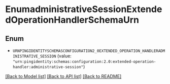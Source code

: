 # EnumadministrativeSessionExtendedOperationHandlerSchemaUrn

## Enum


* `URNPINGIDENTITYSCHEMASCONFIGURATION2_0EXTENDED_OPERATION_HANDLERADMINISTRATIVE_SESSION` (value: `"urn:pingidentity:schemas:configuration:2.0:extended-operation-handler:administrative-session"`)


[[Back to Model list]](../README.md#documentation-for-models) [[Back to API list]](../README.md#documentation-for-api-endpoints) [[Back to README]](../README.md)


